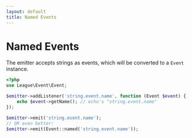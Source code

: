 ```yaml
---
layout: default
title: Named Events
---
```


# Named Events

The emitter accepts strings as events, which will be converted to a `Event` instance.

~~~ php
<?php
use League\Event\Event;

$emitter->addListener('string.event.name', function (Event $event) {
    echo $event->getName(); // echo's "string.event.name"
});

$emitter->emit('string.event.name');
// OR even better:
$emitter->emit(Event::named('string.event.name'));
~~~
